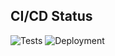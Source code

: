 ## CI/CD Status

![Tests](https://github.com/jbelew/NMS_LayoutOptimizer/actions/workflows/deploy-to-heroku.yml/badge.svg?branch=main)
![Deployment](https://img.shields.io/badge/Deployment-Heroku-blue?logo=heroku)
